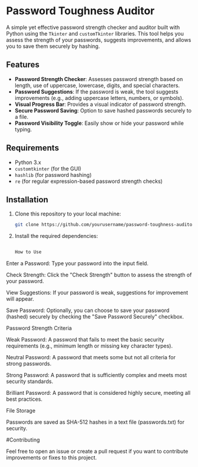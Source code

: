 # Password Toughness Auditor

A simple yet effective password strength checker and auditor built with Python using the `Tkinter` and `customTkinter` libraries. This tool helps you assess the strength of your passwords, suggests improvements, and allows you to save them securely by hashing.

## Features

- **Password Strength Checker**: Assesses password strength based on length, use of uppercase, lowercase, digits, and special characters.
- **Password Suggestions**: If the password is weak, the tool suggests improvements (e.g., adding uppercase letters, numbers, or symbols).
- **Visual Progress Bar**: Provides a visual indicator of password strength.
- **Secure Password Saving**: Option to save hashed passwords securely to a file.
- **Password Visibility Toggle**: Easily show or hide your password while typing.

## Requirements

- Python 3.x
- `customtkinter` (for the GUI)
- `hashlib` (for password hashing)
- `re` (for regular expression-based password strength checks)

## Installation

1. Clone this repository to your local machine:
   ```bash
   git clone https://github.com/yourusername/password-toughness-auditor.git
2. Install the required dependencies:
   ```bash

   How to Use

Enter a Password: Type your password into the input field.

Check Strength: Click the "Check Strength" button to assess the strength of your password.

View Suggestions: If your password is weak, suggestions for improvement will appear.

Save Password: Optionally, you can choose to save your password (hashed) securely by checking the "Save Password Securely" checkbox.

Password Strength Criteria

Weak Password: A password that fails to meet the basic security requirements (e.g., minimum length or missing key character types).

Neutral Password: A password that meets some but not all criteria for strong passwords.

Strong Password: A password that is sufficiently complex and meets most security standards.

Brilliant Password: A password that is considered highly secure, meeting all best practices.

File Storage

Passwords are saved as SHA-512 hashes in a text file (passwords.txt) for security.

#Contributing

Feel free to open an issue or create a pull request if you want to contribute improvements or fixes to this project.
   
